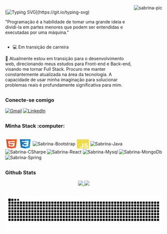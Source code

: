 <a href="https://picasion.com/">
  <img align="right" alt="sabrina-pic" height="250" src="https://i.picasion.com/pic92/80a41bb073b69e154768bab86936a603.gif"></a>

[![Typing SVG](https://readme-typing-svg.demolab.com?font=Fira+Code&weight=600&size=25&pause=1000&color=BB00B4&random=false&width=435&height=40&lines=Ol%C3%A1%2C+eu+sou+a+Sabrina!)](https://git.io/typing-svg)

"Programação é a habilidade de tomar uma grande ideia e dividi-la em partes menores que podem ser entendidas e executadas por uma máquina." 

##

- 💻 Em transição de carreira

👋 Atualmente estou em transição para o desenvolvimento web, direcionando meus estudos para Front-end e Back-end, visando me tornar Full Stack. Procuro me manter constantemente atualizada na área da tecnologia. A capacidade de usar minha imaginação para solucionar problemas reais é profundamente significativa para mim.
  
##

<h3 align="left">Conecte-se comigo</h3>

[![Gmail](https://img.shields.io/badge/Email-000?style=for-the-badge&logo=gmail&logoColor=FF00F6&color:FFF)](mailto:sabrinanovaes96@gmail.com)
[![LinkedIn](https://img.shields.io/badge/-LinkedIn-000?style=for-the-badge&logo=linkedin&logoColor=FF00F6&color:FFF)](https://www.linkedin.com/in/sabrina-novaes-desenvolvedora-full-stack/)

 ##

<h3 align="left">Minha Stack :computer:</h3>
<div style="display: inline-block"><br>
  <img align="center" alt="sabrina-HTML" height="30" width="40" src="https://raw.githubusercontent.com/devicons/devicon/master/icons/html5/html5-original.svg"/>
  <img align="center" alt="sabrina-CSS" height="30" width="40" src="https://raw.githubusercontent.com/devicons/devicon/master/icons/css3/css3-original.svg"/>
   <img align="center" alt="Sabrina-Bootstrap" height="30" width="40" src="https://cdn.jsdelivr.net/gh/devicons/devicon/icons/bootstrap/bootstrap-original.svg"/>
   <img align="center" alt="Sabrina-Js" height="30" width="40" src="https://raw.githubusercontent.com/devicons/devicon/master/icons/javascript/javascript-plain.svg"/>
   <img align="center" alt="Sabrina-Java" height="50" width="40" src="https://cdn.jsdelivr.net/gh/devicons/devicon/icons/java/java-original-wordmark.svg" />
   <img align="center" alt="Sabrina-CSharpe" height="30" width="40" src="https://cdn.jsdelivr.net/gh/devicons/devicon/icons/csharp/csharp-original.svg" />
   <img align="center" alt="Sabrina-React" height="30" width="40" src="https://cdn.jsdelivr.net/gh/devicons/devicon/icons/react/react-original.svg" />
   <img align="center" alt="Sabrina-Mysql" height="30" width="40" src="https://cdn.jsdelivr.net/gh/devicons/devicon/icons/mysql/mysql-original.svg" />
   <img align="center" alt="Sabrina-MongoDb" height="30" width="40" src="https://cdn.jsdelivr.net/gh/devicons/devicon/icons/mongodb/mongodb-original.svg" />
   <img align="center" alt="Sabrina-Spring" height="30" width="40" src="https://cdn.jsdelivr.net/gh/devicons/devicon/icons/spring/spring-original.svg" />
 </div>

 ##

<h3 align="left">Github Stats</h3>
<div align="center">
  <a href="https://github.com/SabrinaNovaes">
  <img height="180em" src="https://github-readme-stats.vercel.app/api?username=SabrinaNovaes&theme=transparent&bg_color=000&border_color=30A3DC&show_icons=true&icon_color=30A3DC&title_color=E94D5F&text_color=FFF"/>
  <img height="180em" src="https://github-readme-stats-git-masterrstaa-rickstaa.vercel.app/api/top-langs/?username=SabrinaNovaes&layout=compact&bg_color=000&border_color=30A3DC&title_color=E94D5F&text_color=FFF"/>
</div>
  
##

<div align="center">

 <picture>
  <source media="(prefers-color-scheme: dark)" srcset="https://raw.githubusercontent.com/SabrinaNovaes/SabrinaNovaes/output/github-contribution-grid-snake-dark.svg">
  <source media="(prefers-color-scheme: light)" srcset="https://raw.githubusercontent.com/SabrinaNovaes/SabrinaNovaes/output/github-contribution-grid-snake.svg">
  <img alt="github contribution grid snake animation" src="https://raw.githubusercontent.com/SabrinaNovaes/SabrinaNovaes/output/github-contribution-grid-snake.svg">
</picture>
<br><br>
  
</div>
